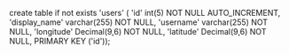create table if not exists 'users' ( 'id' int(5) NOT NULL AUTO_INCREMENT, 'display_name' varchar(255) NOT NULL, 'username' varchar(255) NOT NULL, 'longitude' Decimal(9,6) NOT NULL, 'latitude' Decimal(9,6) NOT NULL, PRIMARY KEY ('id'));
